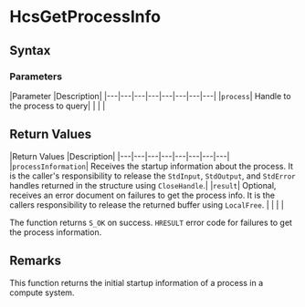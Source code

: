 # HcsGetProcessInfo

## Syntax

### Parameters
|Parameter     |Description|
|---|---|---|---|---|---|---|---| 
|`process`| Handle to the process to query|
|    |    | 



## Return Values
|Return Values     |Description|
|---|---|---|---|---|---|---|---| 
|`processInformation`| Receives the startup information about the process. It is the caller's responsibility to release the `StdInput`, `StdOutput`, and `StdError` handles returned in the structure using `CloseHandle`.|
|`result`| Optional, receives an error document on failures to get the process info. It is the callers responsibility to release the returned buffer using `LocalFree`. |
|    |    | 

The function returns `S_OK` on success. `HRESULT` error code for failures to get the process information.

## Remarks
This function returns the initial startup information of a process in a compute system.